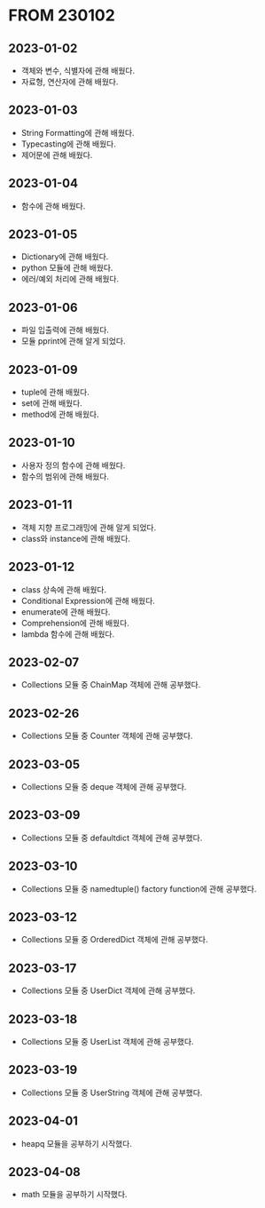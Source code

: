 # FROM 230102
## 2023-01-02
- 객체와 변수, 식별자에 관해 배웠다.
- 자료형, 연산자에 관해 배웠다.

## 2023-01-03
- String Formatting에 관해 배웠다.
- Typecasting에 관해 배웠다.
- 제어문에 관해 배웠다.

## 2023-01-04
- 함수에 관해 배웠다.

## 2023-01-05
- Dictionary에 관해 배웠다.
- python 모듈에 관해 배웠다.
- 에러/예외 처리에 관해 배웠다.

## 2023-01-06
- 파일 입출력에 관해 배웠다.
- 모듈 pprint에 관해 알게 되었다.

## 2023-01-09
- tuple에 관해 배웠다.
- set에 관해 배웠다.
- method에 관해 배웠다.

## 2023-01-10
- 사용자 정의 함수에 관해 배웠다.
- 함수의 범위에 관해 배웠다.

## 2023-01-11
- 객체 지향 프로그래밍에 관해 알게 되었다.
- class와 instance에 관해 배웠다.

## 2023-01-12
- class 상속에 관해 배웠다.
- Conditional Expression에 관해 배웠다.
- enumerate에 관해 배웠다.
- Comprehension에 관해 배웠다.
- lambda 함수에 관해 배웠다.

## 2023-02-07
- Collections 모듈 중 ChainMap 객체에 관해 공부했다.

## 2023-02-26
- Collections 모듈 중 Counter 객체에 관해 공부했다.

## 2023-03-05
- Collections 모듈 중 deque 객체에 관해 공부했다.

## 2023-03-09
- Collections 모듈 중 defaultdict 객체에 관해 공부했다.

## 2023-03-10
- Collections 모듈 중 namedtuple() factory function에 관해 공부했다.

## 2023-03-12
- Collections 모듈 중 OrderedDict 객체에 관해 공부했다.

## 2023-03-17
- Collections 모듈 중 UserDict 객체에 관해 공부했다.

## 2023-03-18
- Collections 모듈 중 UserList 객체에 관해 공부했다.

## 2023-03-19
- Collections 모듈 중 UserString 객체에 관해 공부했다.

## 2023-04-01
- heapq 모듈을 공부하기 시작했다.

## 2023-04-08
- math 모듈을 공부하기 시작했다.